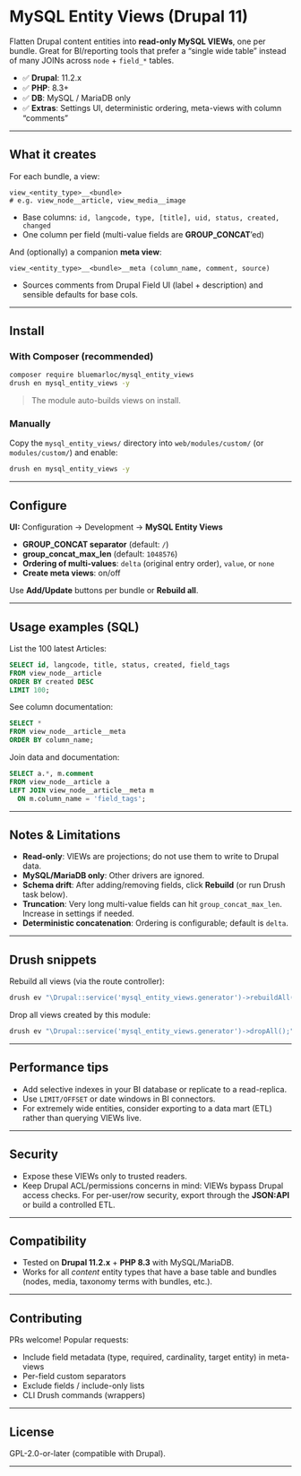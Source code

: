 # MySQL Entity Views (Drupal 11)

Flatten Drupal content entities into **read-only MySQL VIEWs**, one per bundle. Great for BI/reporting tools that prefer a “single wide table” instead of many JOINs across `node` + `field_*` tables.

* ✅ **Drupal**: 11.2.x
* ✅ **PHP**: 8.3+
* ✅ **DB**: MySQL / MariaDB only
* ✅ **Extras**: Settings UI, deterministic ordering, meta-views with column “comments”

---

## What it creates

For each bundle, a view:

```
view_<entity_type>__<bundle>
# e.g. view_node__article, view_media__image
```

* Base columns: `id, langcode, type, [title], uid, status, created, changed`
* One column per field (multi-value fields are **GROUP_CONCAT**’ed)

And (optionally) a companion **meta view**:

```
view_<entity_type>__<bundle>__meta (column_name, comment, source)
```

* Sources comments from Drupal Field UI (label + description) and sensible defaults for base cols.

---

## Install

### With Composer (recommended)

```bash
composer require bluemarloc/mysql_entity_views
drush en mysql_entity_views -y
```

> The module auto-builds views on install.

### Manually

Copy the `mysql_entity_views/` directory into `web/modules/custom/` (or `modules/custom/`) and enable:

```bash
drush en mysql_entity_views -y
```

---

## Configure

**UI:** Configuration → Development → **MySQL Entity Views**

* **GROUP_CONCAT separator** (default: `/`)
* **group_concat_max_len** (default: `1048576`)
* **Ordering of multi-values**: `delta` (original entry order), `value`, or `none`
* **Create meta views**: on/off

Use **Add/Update** buttons per bundle or **Rebuild all**.

---

## Usage examples (SQL)

List the 100 latest Articles:

```sql
SELECT id, langcode, title, status, created, field_tags
FROM view_node__article
ORDER BY created DESC
LIMIT 100;
```

See column documentation:

```sql
SELECT *
FROM view_node__article__meta
ORDER BY column_name;
```

Join data and documentation:

```sql
SELECT a.*, m.comment
FROM view_node__article a
LEFT JOIN view_node__article__meta m
  ON m.column_name = 'field_tags';
```

---

## Notes & Limitations

* **Read-only**: VIEWs are projections; do not use them to write to Drupal data.
* **MySQL/MariaDB only**: Other drivers are ignored.
* **Schema drift**: After adding/removing fields, click **Rebuild** (or run Drush task below).
* **Truncation**: Very long multi-value fields can hit `group_concat_max_len`. Increase in settings if needed.
* **Deterministic concatenation**: Ordering is configurable; default is `delta`.

---

## Drush snippets

Rebuild all views (via the route controller):

```bash
drush ev "\Drupal::service('mysql_entity_views.generator')->rebuildAll();"
```

Drop all views created by this module:

```bash
drush ev "\Drupal::service('mysql_entity_views.generator')->dropAll();"
```

---

## Performance tips

* Add selective indexes in your BI database or replicate to a read-replica.
* Use `LIMIT/OFFSET` or date windows in BI connectors.
* For extremely wide entities, consider exporting to a data mart (ETL) rather than querying VIEWs live.

---

## Security

* Expose these VIEWs only to trusted readers.
* Keep Drupal ACL/permissions concerns in mind: VIEWs bypass Drupal access checks. For per-user/row security, export through the **JSON:API** or build a controlled ETL.

---

## Compatibility

* Tested on **Drupal 11.2.x** + **PHP 8.3** with MySQL/MariaDB.
* Works for all *content* entity types that have a base table and bundles (nodes, media, taxonomy terms with bundles, etc.).

---

## Contributing

PRs welcome! Popular requests:

* Include field metadata (type, required, cardinality, target entity) in meta-views
* Per-field custom separators
* Exclude fields / include-only lists
* CLI Drush commands (wrappers)

---

## License

GPL-2.0-or-later (compatible with Drupal).

---
